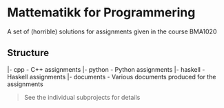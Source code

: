 # Mattematikk for Programmering

A set of (horrible) solutions for assignments given in the course BMA1020

## Structure

|- cpp - C++ assignments
|- python - Python assignments
|- haskell - Haskell assignments
|- documents - Various documents produced for the assignments

> See the individual subprojects for details
